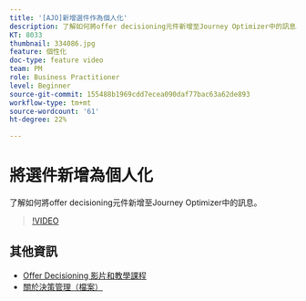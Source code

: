 ```yaml
---
title: '[AJO]新增選件作為個人化'
description: 了解如何將offer decisioning元件新增至Journey Optimizer中的訊息。
KT: 8033
thumbnail: 334086.jpg
feature: 個性化
doc-type: feature video
team: PM
role: Business Practitioner
level: Beginner
source-git-commit: 155488b1969cdd7ecea090daf77bac63a62de893
workflow-type: tm+mt
source-wordcount: '61'
ht-degree: 22%

---
```



# 將選件新增為個人化

了解如何將offer decisioning元件新增至Journey Optimizer中的訊息。

>[!VIDEO](https://video.tv.adobe.com/v/334086?quality=12)

## 其他資訊

* [Offer Decisioning 影片和教學課程](https://experienceleague.adobe.com/docs/offer-decisioning-learn/tutorials/overview.html?lang=zh-Hant)
* [關於決策管理（檔案）](https://experienceleague.adobe.com/docs/journey-optimizer/using/offer-decisioniong/get-started/starting-offer-decisioning.html)

